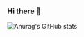 ### Hi there 👋

![Anurag's GitHub stats](https://github-readme-stats.vercel.app/api?username=Issahkid&count_private=true)
